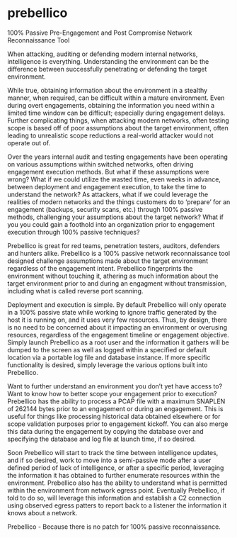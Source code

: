 # prebellico
100% Passive Pre-Engagement and Post Compromise Network Reconnaissance Tool

When attacking, auditing or defending modern internal networks, intelligence is everything.  Understanding the environment can be the difference between successfully penetrating or defending the target environment.

While true, obtaining information about the environment in a stealthy manner, when required, can be difficult within a mature environment. Even during overt engagements, obtaining the information you need within a limited time window can be difficult; especially during engagement delays. Further complicating things, when attacking modern networks, often testing scope is based off of poor assumptions about the target environment, often leading to unrealistic scope reductions a real-world attacker would not operate out of. 

Over the years internal audit and testing engagements have been operating on various assumptions within switched networks, often driving engagement execution methods. But what if these assumptions were wrong? What if we could utilize the wasted time, even weeks in advance, between deployment and engagement execution, to take the time to understand the network? As attackers, what if we could leverage the realities of modern networks and the things customers do to ‘prepare’ for an engagement (backups, security scans, etc.) through 100% passive methods, challenging your assumptions about the target network? What if you you could gain a foothold into an organization prior to engagement execution through 100% passive techniques?

Prebellico is great for red teams, penetration testers, auditors, defenders and hunters alike. Prebellico is a 100% passive network reconnaissance tool designed challenge assumptions made about the target environment regardless of the engagement intent. Prebellico fingerprints the environment without touching it, athering as much information about the target environment prior to and during an engagment without transmission, including what is called reverse port scanning. 

Deployment and execution is simple. By default Prebellico will only operate in a 100% passive state while working to ignore traffic generated by the host it is running on, and it uses very few resources. Thus, by design, there is no need to be concerned about it impacting an environment or overusing resources, regardless of the engagement timeline or engagement objective. Simply launch Prebellico as a root user and the information it gathers will be dumped to the screen as well as logged within a specified or default location via a portable log file and database instance. If more specific functionality is desired, simply leverage the various options built into Prebellico.

Want to further understand an environment you don’t yet have access to? Want to know how to better scope your engagement prior to execution? Prebellico has the ability to process a PCAP file with a maximum SNAPLEN of 262144 bytes prior to an engagement or during an engagement. This is useful for things like processing historical data obtained elsewhere or for scope validation purposes prior to engagement kickoff. You can also merge this data during the engagement by copying the database over and specifying the database and log file at launch time, if so desired.

Soon Prebellico will start to track the time between intelligence updates, and if so desired, work to move into a semi-passive mode after a user defined period of lack of intelligence, or after a specific period, leveraging the information it has obtained to further enumerate resources within the environment. Prebellico also has the ability to understand what is permitted within the environment from network egress point. Eventually Prebellico, if told to do so, will leverage this information and establish a C2 connection using observed egress patters to report back to a listener the information it knows about a network.

Prebellico - Because there is no patch for 100% passive reconnaissance.
